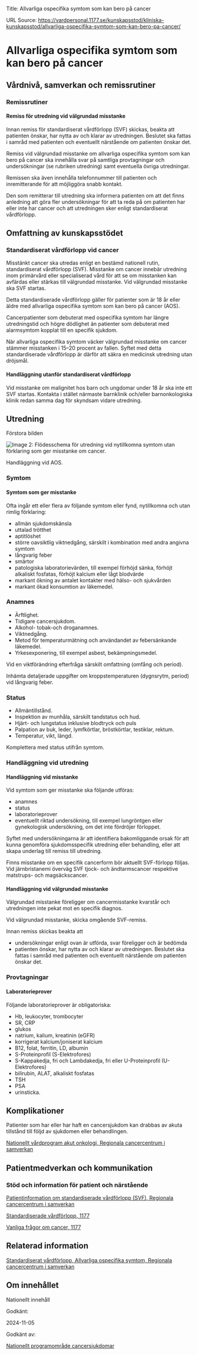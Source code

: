 Title: Allvarliga ospecifika symtom som kan bero på cancer

URL Source: https://vardpersonal.1177.se/kunskapsstod/kliniska-kunskapsstod/allvarliga-ospecifika-symtom-som-kan-bero-pa-cancer/

Allvarliga ospecifika symtom som kan bero på cancer
===================================================

Vårdnivå, samverkan och remissrutiner
-------------------------------------

### Remissrutiner

#### Remiss för utredning vid välgrundad misstanke

Innan remiss för standardiserat vårdförlopp (SVF) skickas, beakta att patienten önskar, har nytta av och klarar av utredningen. Beslutet ska fattas i samråd med patienten och eventuellt närstående om patienten önskar det.

Remiss vid välgrundad misstanke om allvarliga ospecifika symtom som kan bero på cancer ska innehålla svar på samtliga provtagningar och undersökningar (se rubriken utredning) samt eventuella övriga utredningar.

Remissen ska även innehålla telefonnummer till patienten och inremitterande för att möjliggöra snabb kontakt.

Den som remitterar till utredning ska informera patienten om att det finns anledning att göra fler undersökningar för att ta reda på om patienten har eller inte har cancer och att utredningen sker enligt standardiserat vårdförlopp.

Omfattning av kunskapsstödet
----------------------------

### Standardiserat vårdförlopp vid cancer

Misstänkt cancer ska utredas enligt en bestämd nationell rutin, standardiserat vårdförlopp (SVF). Misstanke om cancer innebär utredning inom primärvård eller specialiserad vård för att se om misstanken kan avfärdas eller stärkas till välgrundad misstanke. Vid välgrundad misstanke ska SVF startas.

Detta standardiserade vårdförlopp gäller för patienter som är 18 år eller äldre med allvarliga ospecifika symtom som kan bero på cancer (AOS).

Cancerpatienter som debuterat med ospecifika symtom har längre utredningstid och högre dödlighet än patienter som debuterat med alarmsymtom kopplat till en specifik sjukdom.

När allvarliga ospecifika symtom väcker välgrundad misstanke om cancer stämmer misstanken i 15–20 procent av fallen. Syftet med detta standardiserade vårdförlopp är därför att säkra en medicinsk utredning utan dröjsmål.

#### Handläggning utanför standardiserat vårdförlopp

Vid misstanke om malignitet hos barn och ungdomar under 18 år ska inte ett SVF startas. Kontakta i stället närmaste barnklinik och/eller barnonkologiska klinik redan samma dag för skyndsam vidare utredning.

Utredning
---------

Förstora bilden

![Image 2: Flödesschema för utredning vid nytillkomna symtom utan förklaring som ger misstanke om cancer.](https://vardpersonal.1177.se/contentassets/2061fb0f9b144e128e4e06cc34ff1d2c/utredning-vid-nytillkomna-symtom-utan-forklaring-som-ger-misstanke-om-cancer.jpg?saved=2024-03-14+11:48&preset=low-res)

Handläggning vid AOS.

### Symtom

#### Symtom som ger misstanke

Ofta ingår ett eller flera av följande symtom eller fynd, nytillkomna och utan rimlig förklaring:

*   allmän sjukdomskänsla
*   uttalad trötthet
*   aptitlöshet
*   större oavsiktlig viktnedgång, särskilt i kombination med andra angivna symtom
*   långvarig feber
*   smärtor
*   patologiska laboratorievärden, till exempel förhöjd sänka, förhöjt alkaliskt fosfatas, förhöjt kalcium eller lågt blodvärde
*   markant ökning av antalet kontakter med hälso- och sjukvården
*   markant ökad konsumtion av läkemedel.

### Anamnes

*   Ärftlighet.
*   Tidigare cancersjukdom.
*   Alkohol- tobak-och droganamnes.
*   Viktnedgång.
*   Metod för temperaturmätning och användandet av febersänkande läkemedel. 
*   Yrkesexponering, till exempel asbest, bekämpningsmedel.

Vid en viktförändring efterfråga särskilt omfattning (omfång och period).

Inhämta detaljerade uppgifter om kroppstemperaturen (dygnsrytm, period) vid långvarig feber.

### Status

*   Allmäntillstånd.
*   Inspektion av munhåla, särskilt tandstatus och hud.
*   Hjärt- och lungstatus inklusive blodtryck och puls
*   Palpation av buk, leder, lymfkörtlar, bröstkörtlar, testiklar, rektum.
*   Temperatur, vikt, längd.

Komplettera med status utifrån symtom.

### Handläggning vid utredning

#### Handläggning vid misstanke

Vid symtom som ger misstanke ska följande utföras:

*   anamnes
*   status
*   laboratorieprover
*   eventuellt riktad undersökning, till exempel lungröntgen eller gynekologisk undersökning, om det inte fördröjer förloppet.

Syftet med undersökningarna är att identifiera bakomliggande orsak för att kunna genomföra sjukdomsspecifik utredning eller behandling, eller att skapa underlag till remiss till utredning.

Finns misstanke om en specifik cancerform bör aktuellt SVF-förlopp följas. Vid järnbristanemi överväg SVF tjock- och ändtarmscancer respektive matstrups- och magsäckscancer.

#### Handläggning vid välgrundad misstanke

Välgrundad misstanke föreligger om cancermisstanke kvarstår och utredningen inte pekat mot en specifik diagnos.

Vid välgrundad misstanke, skicka omgående SVF-remiss.

Innan remiss skickas beakta att

*   undersökningar enligt ovan är utförda, svar föreligger och är bedömda
*   patienten önskar, har nytta av och klarar av utredningen. Beslutet ska fattas i samråd med patienten och eventuellt närstående om patienten önskar det.

### Provtagningar

#### Laboratorieprover

Följande laboratorieprover är obligatoriska:

*   Hb, leukocyter, trombocyter
*   SR, CRP ­ 
*   glukos ­
*   natrium, kalium, kreatinin (eGFR) ­
*   korrigerat kalcium/joniserat kalcium ­
*   B12, folat, ferritin, LD, albumin
*   S-Proteinprofil (S-Elektrofores)­  ­
*   S-Kappakedja, fri och Lambdakedja, fri eller U-Proteinprofil (U-Elektrofores)
*   bilirubin, ALAT, alkaliskt fosfatas
*   TSH ­
*   PSA
*   urinsticka.

Komplikationer
--------------

Patienter som har eller har haft en cancersjukdom kan drabbas av akuta tillstånd till följd av sjukdomen eller behandlingen.

[Nationellt vårdprogram akut onkologi, Regionala cancercentrum i samverkan](https://cancercentrum.se/samverkan/cancerdiagnoser/overgripande-kunskapsstod/nationellt-vardprogram-akut-onkologi/)

Patientmedverkan och kommunikation
----------------------------------

### Stöd och information för patient och närstående

[Patientinformation om standardiserade vårdförlopp (SVF), Regionala cancercentrum i samverkan](https://cancercentrum.se/samverkan/vara-uppdrag/kunskapsstyrning/vardforlopp/patientinformation/)

[Standardiserade vårdförlopp, 1177](https://www.1177.se/sa-fungerar-varden/lagar-och-bestammelser/att-fa-vard-enligt-ett-vardforlopp/)

[Vanliga frågor om cancer, 1177](https://www.1177.se/sjukdomar--besvar/cancer/fakta-om-cancer/vanliga-fragor-om-cancer/)

Relaterad information
---------------------

[Standardiserat vårdförlopp, Allvarliga ospecifika symtom, Regionala cancercentrum i samverkan](https://kunskapsbanken.cancercentrum.se/diagnoser/allvarliga-ospecifika-symtom/vardforlopp/)

Om innehållet
-------------

Nationellt innehåll

Godkänt:

2024-11-05

Godkänt av:

[Nationellt programområde cancersjukdomar](https://kunskapsstyrningvard.se/kunskapsstyrningvard/programomradenochsamverkansgrupper/nationellaprogramomraden/npocancersjukdomar.56426.html)
